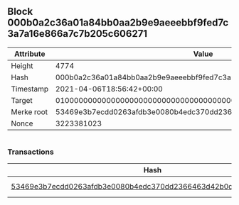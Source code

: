 ## Block 000b0a2c36a01a84bb0aa2b9e9aeeebbf9fed7c3a7a16e866a7c7b205c606271

Attribute | Value
--- | ---
Height | 4774
Hash | 000b0a2c36a01a84bb0aa2b9e9aeeebbf9fed7c3a7a16e866a7c7b205c606271
Timestamp | 2021-04-06T18:56:42+00:00
Target | 0100000000000000000000000000000000000000000000000000000000000000
Merke root | 53469e3b7ecdd0263afdb3e0080b4edc370dd2366463d42b0d2ca6193c5bcd7a
Nonce | 3223381023

```

```

### Transactions

Hash | Amount
--- | ---
[53469e3b7ecdd0263afdb3e0080b4edc370dd2366463d42b0d2ca6193c5bcd7a](53469e3b7ecdd0263afdb3e0080b4edc370dd2366463d42b0d2ca6193c5bcd7a.md) | 10.00000000 SKEPTI 
